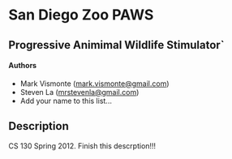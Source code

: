 # San Diego Zoo PAWS
## Progressive Animimal Wildlife Stimulator`

#### Authors
* Mark Vismonte (mark.vismonte@gmail.com)
* Steven La (mrstevenla@gmail.com)
* Add your name to this list...

## Description
CS 130 Spring 2012. Finish this descrption!!!

